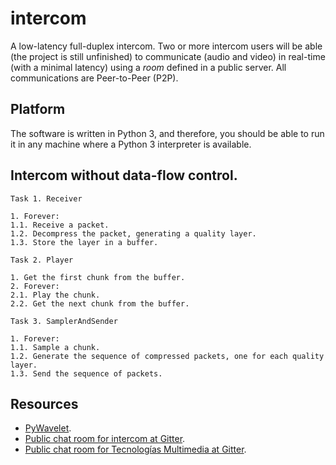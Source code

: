 # intercom

A low-latency full-duplex intercom. Two or more intercom users will be
able (the project is still unfinished) to communicate (audio and
video) in real-time (with a minimal latency) using a _room_ defined in
a public server. All communications are Peer-to-Peer (P2P).

## Platform

The software is written in Python 3, and therefore, you should be able
to run it in any machine where a Python 3 interpreter is available.

## Intercom without data-flow control.

```
Task 1. Receiver

1. Forever:
1.1. Receive a packet.
1.2. Decompress the packet, generating a quality layer.
1.3. Store the layer in a buffer.

Task 2. Player

1. Get the first chunk from the buffer.
2. Forever:
2.1. Play the chunk.
2.2. Get the next chunk from the buffer.

Task 3. SamplerAndSender

1. Forever:
1.1. Sample a chunk.
1.2. Generate the sequence of compressed packets, one for each quality layer.
1.3. Send the sequence of packets.
```

## Resources

* [PyWavelet](https://pywavelets.readthedocs.io).
* [Public chat room for intercom at Gitter](https://gitter.im/Tecnologias-multimedia/intercom).
* [Public chat room for Tecnologías Multimedia at Gitter](https://gitter.im/Tecnologias-multimedia/community).
<!-- * [Slack channel](https://tec-multimedia-ual.slack.com/messages/intercom_2018/). -->
